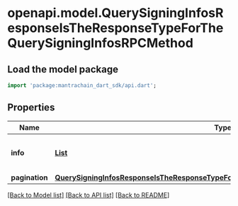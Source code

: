 # openapi.model.QuerySigningInfosResponseIsTheResponseTypeForTheQuerySigningInfosRPCMethod

## Load the model package
```dart
import 'package:mantrachain_dart_sdk/api.dart';
```

## Properties
Name | Type | Description | Notes
------------ | ------------- | ------------- | -------------
**info** | [**List<InfoIsTheSigningInfoOfAllValidatorsInner>**](InfoIsTheSigningInfoOfAllValidatorsInner.md) |  | [optional] [default to const []]
**pagination** | [**QuerySigningInfosResponseIsTheResponseTypeForTheQuerySigningInfosRPCMethodPagination**](QuerySigningInfosResponseIsTheResponseTypeForTheQuerySigningInfosRPCMethodPagination.md) |  | [optional] 

[[Back to Model list]](../README.md#documentation-for-models) [[Back to API list]](../README.md#documentation-for-api-endpoints) [[Back to README]](../README.md)


